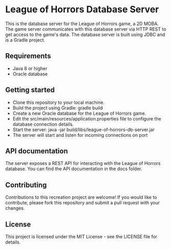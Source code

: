 # League of Horrors Database Server
This is the database server for the League of Horrors game, a 2D MOBA. The game server communicates with this database server via HTTP REST to get access to the game's data. The database server is built using JDBC and is a Gradle project.

## Requirements
- Java 8 or higher
- Oracle database
## Getting started
- Clone this repository to your local machine.
- Build the project using Gradle: gradle build
- Create a new Oracle database for the League of Horrors game.
- Edit the src/main/resources/application.properties file to configure the database connection details.
- Start the server: java -jar build/libs/league-of-horrors-db-server.jar
- The server will start and listen for incoming connections on port <TBD>

## API documentation
The server exposes a REST API for interacting with the League of Horrors database. You can find the API documentation in the docs folder.

## Contributing
Contributions to this recreation project are welcome! If you would like to contribute, please fork this repository and submit a pull request with your changes.

## License
This project is licensed under the MIT License - see the LICENSE file for details.
